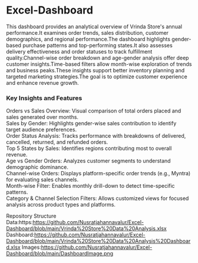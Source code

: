 # Excel-Dashboard

This dashboard provides an analytical overview of Vrinda Store's annual performance.It examines order trends, sales distribution, customer demographics, and regional performance.The dashboard highlights gender-based purchase patterns and top-performing states.It also assesses delivery effectiveness and order statuses to track fulfillment quality.Channel-wise order breakdown and age-gender analysis offer deep customer insights.Time-based filters allow month-wise exploration of trends and business peaks.These insights support better inventory planning and targeted marketing strategies.The goal is to optimize customer experience and enhance revenue growth.

<h3>Key Insights and Features</h3>
Orders vs Sales Overview: Visual comparison of total orders placed and sales generated over months.<br>
Sales by Gender: Highlights gender-wise sales contribution to identify target audience preferences.<br>
Order Status Analysis: Tracks performance with breakdowns of delivered, cancelled, returned, and refunded orders.<br>
Top 5 States by Sales: Identifies regions contributing most to overall revenue.<br>
Age vs Gender Orders: Analyzes customer segments to understand demographic dominance.<br>
Channel-wise Orders: Displays platform-specific order trends (e.g., Myntra) for evaluating sales channels.<br>
Month-wise Filter: Enables monthly drill-down to detect time-specific patterns.<br>
Category & Channel Selection Filters: Allows customized views for focused analysis across product types and platforms.<br>

Repository Structure
Data:https:https://github.com/Nusratjahannavalur/Excel-Dashboard/blob/main/Vrinda%20Store%20Data%20Analysis.xlsx
Dashboard:https://github.com/Nusratjahannavalur/Excel-Dashboard/blob/main/Vrinda%20Store%20Data%20Analysis%20Dashboard.xlsx
Images:https://github.com/Nusratjahannavalur/Excel-Dashboard/blob/main/DashboardImage.png
